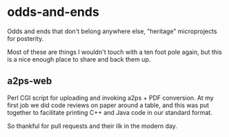 odds-and-ends
=============

Odds and ends that don't belong anywhere else, "heritage" microprojects for posterity.

Most of these are things I wouldn't touch with a ten foot pole again, but this is a nice enough 
place to share and back them up.

a2ps-web
--------

Perl CGI script for uploading and invoking a2ps + PDF conversion. At my first job we did code
reviews on paper around a table, and this was put together to facilitate printing C++ and Java
code in our standard format.

So thankful for pull requests and their ilk in the modern day.
